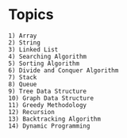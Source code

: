 # Topics 

    1) Array
    2) String
    3) Linked List
    4) Searching Algorithm
    5) Sorting Algorithm
    6) Divide and Conquer Algorithm
    7) Stack
    8) Queue
    9) Tree Data Structure
    10) Graph Data Structure
    11) Greedy Methodology
    12) Recursion
    13) Backtracking Algorithm
    14) Dynamic Programming
